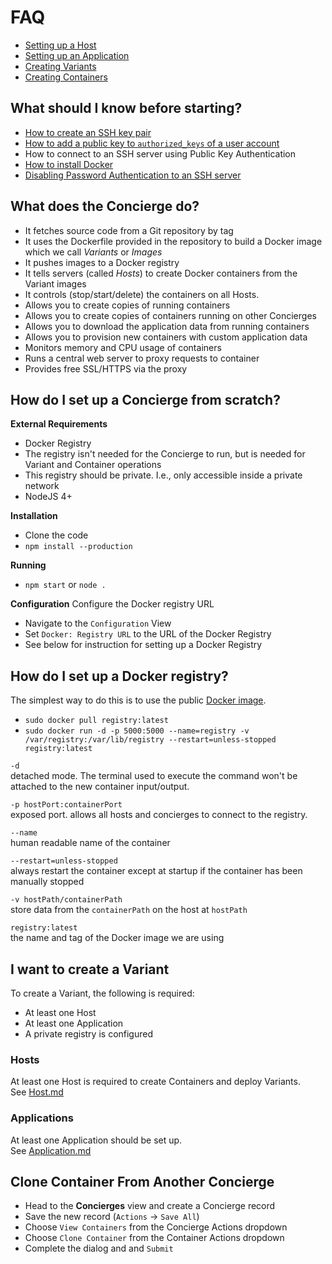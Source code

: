 # FAQ

- [Setting up a Host](./docs/host.md)
- [Setting up an Application](./docs/application.md)
- [Creating Variants](./docs/variant.md)
- [Creating Containers](./docs/container.md)

## What should I know before starting?
- [How to create an SSH key pair](https://git-scm.com/book/en/v2/Git-on-the-Server-Generating-Your-SSH-Public-Key)
- [How to add a public key to `authorized_keys` of a user account](http://askubuntu.com/questions/46424/adding-ssh-keys-to-authorized-keys)
- How to connect to an SSH server using Public Key Authentication
- [How to install Docker](https://github.com/seikho/vim-config/blob/master/docker.sh)
- [Disabling Password Authentication to an SSH server](http://askubuntu.com/questions/435615/disable-password-authentication-in-ssh)

## What does the Concierge do?
- It fetches source code from a Git repository by tag
- It uses the Dockerfile provided in the repository to build a Docker image which we call *Variants* or *Images*
- It pushes images to a Docker registry
- It tells servers (called *Hosts*) to create Docker containers from the Variant images
- It controls (stop/start/delete) the containers on all Hosts.
- Allows you to create copies of running containers
- Allows you to create copies of containers running on other Concierges
- Allows you to download the application data from running containers
- Allows you to provision new containers with custom application data
- Monitors memory and CPU usage of containers
- Runs a central web server to proxy requests to container
- Provides free SSL/HTTPS via the proxy      

## How do I set up a Concierge from scratch?

**External Requirements**
- Docker Registry
 - The registry isn't needed for the Concierge to run, but is needed for Variant and Container operations
 - This registry should be private. I.e., only accessible inside a private network
- NodeJS 4+

**Installation**
- Clone the code
- `npm install --production`

**Running**
- `npm start` or `node .`

**Configuration**
Configure the Docker registry URL
- Navigate to the `Configuration` View
- Set `Docker: Registry URL` to the URL of the Docker Registry
 - See below for instruction for setting up a Docker Registry

## How do I set up a Docker registry?
The simplest way to do this is to use the public [Docker image](https://hub.docker.com/_/registry/).
- `sudo docker pull registry:latest`
- `sudo docker run -d -p 5000:5000 --name=registry -v /var/registry:/var/lib/registry --restart=unless-stopped registry:latest`

`-d`  
detached mode. The terminal used to execute the command won't be attached to the new container input/output.

`-p hostPort:containerPort`  
exposed port. allows all hosts and concierges to connect to the registry.

`--name`  
human readable name of the container

`--restart=unless-stopped`  
always restart the container except at startup if the container has been manually stopped

`-v hostPath/containerPath`  
store data from the `containerPath` on the host at `hostPath`

`registry:latest`  
the name and tag of the Docker image we are using

## I want to create a Variant
To create a Variant, the following is required:
- At least one Host
- At least one Application
- A private registry is configured

### Hosts
At least one Host is required to create Containers and deploy Variants.  
See [Host.md](./docs/host.md)

### Applications
At least one Application should be set up.  
See  [Application.md](./docs/application.md)


## Clone Container From Another Concierge
- Head to the **Concierges** view and create a Concierge record
- Save the new record (`Actions` -> `Save All`)
- Choose `View Containers` from the Concierge Actions dropdown
- Choose `Clone Container` from the Container Actions dropdown
- Complete the dialog and and `Submit`
